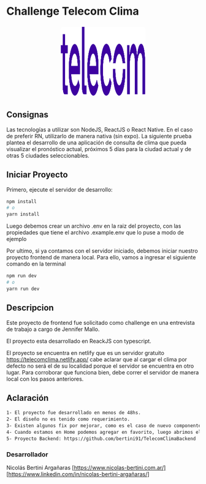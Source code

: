 # Challenge Telecom Clima

<p align="center"><a href="" target="_blank" ><img width="220" height="180"src="./public/static/Telecom_logo_2021.svg" alt="logo" style="max-width: 100%;border-radius: 10px;padding: 5px;"></a></p>

## Consignas

Las tecnologías a utilizar son NodeJS, ReactJS o React Native. En el caso de preferir RN, utilizarlo de
manera nativa (sin expo).
La siguiente prueba plantea el desarrollo de una aplicación de consulta de clima que pueda visualizar el
pronóstico actual, próximos 5 días para la ciudad actual y de otras 5 ciudades seleccionables.

## Iniciar Proyecto

Primero, ejecute el servidor de desarrollo:

```bash
npm install
# o
yarn install
```

Luego debemos crear un archivo .env en la raiz del proyecto, con las propiedades que tiene el archivo .example.env que lo puse a modo de ejemplo

Por ultimo, si ya contamos con el servidor iniciado, debemos iniciar nuestro proyecto frontend de manera local. Para ello, vamos a ingresar el siguiente comando en la terminal

```bash
npm run dev
# o
yarn run dev
```

## Descripcion

Este proyecto de frontend fue solicitado como challenge en una entrevista de trabajo a cargo de Jennifer Mallo.

El proyecto esta desarrollado en ReackJS con typescript.

El proyecto se encuentra en netlify que es un servidor gratuito https://telecomclima.netlify.app/ cabe aclarar que al cargar el clima por defecto no será el de su localidad porque el servidor se encuentra en otro lugar. Para corroborar que funciona bien, debe correr el servidor de manera local con los pasos anteriores.

## Aclaración

```bash
1- El proyecto fue desarrollado en menos de 48hs.
2- El diseño no es tenido como requerimiento.
3- Existen algunos fix por mejorar, como es el caso de nuevo componente para la card del clima, funcionamiento del boton favorito al volver al home, manera responsive, entro otros pequeños fix.
4- Cuando estamos en Home podemos agregar en favorito, luego abrimos el menu desplegable y podemos observar que se encuentra agregado. Al hacer click sobre uno de ellos, nos permitirá visualizar el clima de los proximos 5 dias.
5- Proyecto Backend: https://github.com/bertini91/TelecomClimaBackend
```

### Desarrollador

Nicolás Bertini Argañaras
[https://www.nicolas-bertini.com.ar/]
[https://www.linkedin.com/in/nicolas-bertini-argañaras/]
